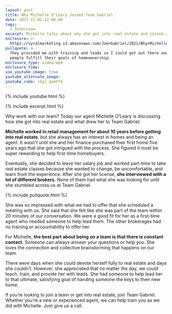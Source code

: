 ```yaml
---
layout: post
title: Why Michelle O’Leary Joined Team Gabriel
date: 2021-12-02 12:00:00
tags:
  - Interview
excerpt: Michelle talks about why she got into real estate and joined our team.
enclosure: >-
  https://vyralmarketing.s3.amazonaws.com/Joe+Gabriel/2021/Why+Michelle+O%E2%80%99Leary+Joined+Team+Gabriel+(2).mp4
pullquote: >-
  They provided me with training and leads so I could get out there and help
  people fulfill their goals of homeownership.
enclosure_type: video/mp4
enclosure_time:
use_youtube_image: true
youtube_alternate_image:
youtube_code: rGqJ_qxmtY4
---
```

{% include youtube.html %}

{% include excerpt.html %}

Why work with our team? Today our agent Michelle O’Leary is discussing how she got into real estate and what drew her to Team Gabriel.

**Michelle worked in retail management for about 10 years before getting into real estate**, but she always has an interest in homes and being an agent. It wasn’t until she and her finance purchased their first home five years ago that she got intrigued with the process. She figured it must be super rewarding to help first-time homebuyers.

Eventually, she decided to leave her salary job and worked part-time to take real estate classes because she wanted to change, be uncomfortable, and learn from the experience. After she got her license, **she interviewed with a lot of different brokers.** None of them had what she was looking for until she stumbled across us at Team Gabriel.

{% include pullquote.html %}

She was so impressed with what we had to offer that she scheduled a meeting with us. She said that she felt like she was part of the team within 20 minutes of our conversation. We were a good fit for her as a first-time agent who needed someone to help lead them. The other brokerages had no training or accountability to offer her.

For Michelle, **the best part about being on a team is that there is constant contact.** Someone can always answer your questions or help you. She loves the connection and collective brainstorming that happens on our team.

There were days when she could devote herself fully to real estate and days she couldn’t. However, she appreciated that no matter the day, we could teach, train, and provide her with leads. She had someone to help lead her to that ultimate, satisfying goal of handing someone the keys to their new home.

If you’re looking to join a team or get into real estate, join Team Gabriel. Whether you’re a new or experienced agent, we can help train you as we did with Michelle. Just give us a call.
